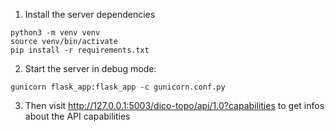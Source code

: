 1) Install the server dependencies
```
python3 -m venv venv
source venv/bin/activate
pip install -r requirements.txt
```
2) Start the server in debug mode:
```
gunicorn flask_app:flask_app -c gunicorn.conf.py
```
3) Then visit http://127.0.0.1:5003/dico-topo/api/1.0?capabilities to get infos about the API capabilities
